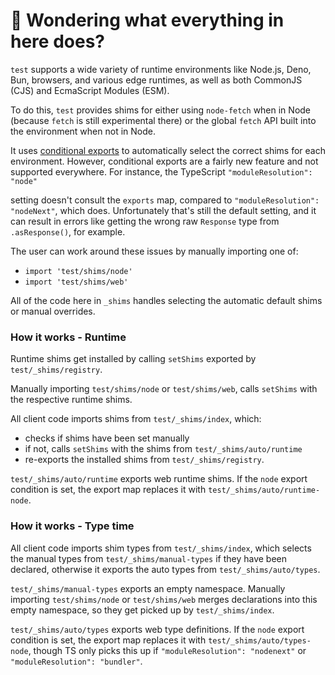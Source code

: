 # 👋 Wondering what everything in here does?

`test` supports a wide variety of runtime environments like Node.js, Deno, Bun, browsers, and various
edge runtimes, as well as both CommonJS (CJS) and EcmaScript Modules (ESM).

To do this, `test` provides shims for either using `node-fetch` when in Node (because `fetch` is still experimental there) or the global `fetch` API built into the environment when not in Node.

It uses [conditional exports](https://nodejs.org/api/packages.html#conditional-exports) to
automatically select the correct shims for each environment. However, conditional exports are a fairly new
feature and not supported everywhere. For instance, the TypeScript `"moduleResolution": "node"`

setting doesn't consult the `exports` map, compared to `"moduleResolution": "nodeNext"`, which does.
Unfortunately that's still the default setting, and it can result in errors like
getting the wrong raw `Response` type from `.asResponse()`, for example.

The user can work around these issues by manually importing one of:

- `import 'test/shims/node'`
- `import 'test/shims/web'`

All of the code here in `_shims` handles selecting the automatic default shims or manual overrides.

### How it works - Runtime

Runtime shims get installed by calling `setShims` exported by `test/_shims/registry`.

Manually importing `test/shims/node` or `test/shims/web`, calls `setShims` with the respective runtime shims.

All client code imports shims from `test/_shims/index`, which:

- checks if shims have been set manually
- if not, calls `setShims` with the shims from `test/_shims/auto/runtime`
- re-exports the installed shims from `test/_shims/registry`.

`test/_shims/auto/runtime` exports web runtime shims.
If the `node` export condition is set, the export map replaces it with `test/_shims/auto/runtime-node`.

### How it works - Type time

All client code imports shim types from `test/_shims/index`, which selects the manual types from `test/_shims/manual-types` if they have been declared, otherwise it exports the auto types from `test/_shims/auto/types`.

`test/_shims/manual-types` exports an empty namespace.
Manually importing `test/shims/node` or `test/shims/web` merges declarations into this empty namespace, so they get picked up by `test/_shims/index`.

`test/_shims/auto/types` exports web type definitions.
If the `node` export condition is set, the export map replaces it with `test/_shims/auto/types-node`, though TS only picks this up if `"moduleResolution": "nodenext"` or `"moduleResolution": "bundler"`.
